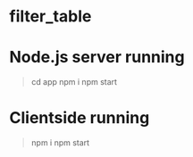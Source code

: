 # filter_table

# Node.js server running

>cd app
>npm i
>npm start 

# Clientside running

>npm i
>npm start 
